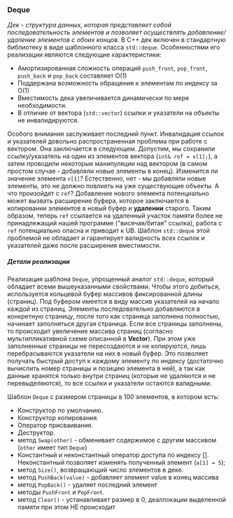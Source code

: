 ### Deque

*Дек - структура данных, которая представляет собой последовательность элементов и позволяет осуществлять добавление/удаление элементов с обоих концов.*
В C++ дек включен в стандартную библиотеку в виде шаблонного класса `std::deque`. Особенностями его реализации являются следующие характеристики: 

* Амортизированная сложность операций `push_front`, `pop_front`, `push_back` и `pop_back` составляет O(1)
* Поддержана возможность обращения к элементам по индексу за O(1)
* Вместимость дека увеличивается динамически по мере необходимости.
* В отличие от вектора (`std::vector`) ссылки и указатели на объекты не инвалидируются.

Особого внимания заслуживает последний пункт. Инвалидация ссылок и указателей довольно распространенная проблема при работе с вектором. Она заключается в следующем. Допустим, мы сохранили ссылку/указатель на один из элементов вектора (`int& ref = v[1];`), а затем проводили некоторые манипуляции над вектором (в самом простом случае - добавляли новые элементы в конец). Изменится ли значение элемента `v[1]`? Естественно, нет - мы добавляли новые элементы, это не должно повлиять на уже существующие объекты. А что произойдет c `ref`? Добавление нового элемента потенциально может вызвать расширение буфера, которое заключается в копировании элементов в новый буфер и **удалении** старого. Таким образом, теперь `ref` ссылается на удаленный участок памяти более не принадлежащий нашей программе ("висячая/битая" ссылка), работа с `ref` потенциально опасна и приводит к UB. Шаблон `std::deque` этой проблемой не обладает и гарантирует валидность всех ссылок и указателей даже после расширения вместимости.


##### Детали реализации

Реализация шаблона `Deque`, упрощенный аналог `std::deque`, который обладает всеми вышеуказанными свойствами. Чтобы этого добиться, используется кольцевой буфер массивов фиксированной длины (страниц). Под буфером имеется в виду массив указателей на начало каждой из страниц. Элементы последовательно добавляются в конкретную страницу, после того как страница заполнена полностью, начинает заполняться другая страница. Если все страницы заполнены, то происходит увеличение массива страниц (согласно мультипликативной схеме описанной в **Vector**). При этом уже заполненные страницы не пересоздаются и не копируются, лишь перебрасываются указатели на них в новый буфер. Это позволяет получать быстрый доступ к каждому элементу по индексу (достаточно вычислить номер страницы и позицию элемента в ней), а так как данные хранятся только внутри страниц (которые не удаляются и не перевыделяются), то все ссылки и указатели остаются валидными.

Шаблон `Deque` с размером страницы в 100 элементов, в котором есть:

* Конструктор по умолчанию.
* Конструктор копирования.
* Оператор присваивания.
* Деструктор.
* метод `Swap(other)` - обменивает содержимое с другим массивом (`other` имеет тип `Deque`)
* Константный и неконстантный оператор доступа по индексу []. Неконстантный позволяет изменять полученный элемент (`a[1] = 5`);
* метод `Size()`, возвращающий число элементов в деке.
* метод `PushBack(value)` - добавляет элемент value в конец массива
* метод `PopBack()` - удаляет последний элемент
* методы `PushFront` и `PopFront`.
* метод `Clear()` - устанавливает размер в 0, деаллокации выделенной памяти при этом НЕ происходит
